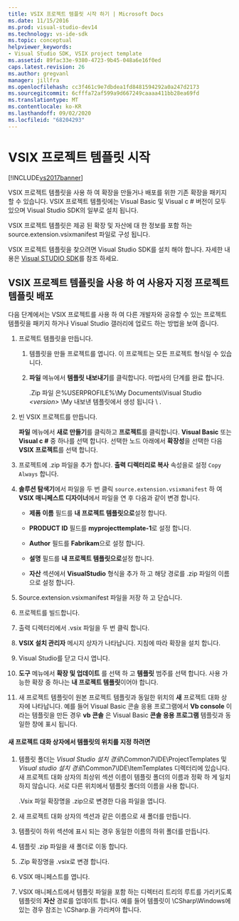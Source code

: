 ```yaml
---
title: VSIX 프로젝트 템플릿 시작 하기 | Microsoft Docs
ms.date: 11/15/2016
ms.prod: visual-studio-dev14
ms.technology: vs-ide-sdk
ms.topic: conceptual
helpviewer_keywords:
- Visual Studio SDK, VSIX project template
ms.assetid: 89fac33e-9380-4723-9b45-048a6e16f0ed
caps.latest.revision: 26
ms.author: gregvanl
manager: jillfra
ms.openlocfilehash: cc3f461c9e7dbdea1fd8481594292a0a247d2173
ms.sourcegitcommit: 6cfffa72af599a9d667249caaaa411bb28ea69fd
ms.translationtype: MT
ms.contentlocale: ko-KR
ms.lasthandoff: 09/02/2020
ms.locfileid: "68204293"
---
```

# <a name="getting-started-with-the-vsix-project-template"></a>VSIX 프로젝트 템플릿 시작
[!INCLUDE[vs2017banner](../includes/vs2017banner.md)]

VSIX 프로젝트 템플릿을 사용 하 여 확장을 만들거나 배포를 위한 기존 확장을 패키지할 수 있습니다. VSIX 프로젝트 템플릿에는 Visual Basic 및 Visual c # 버전이 모두 있으며 Visual Studio SDK의 일부로 설치 됩니다.  
  
 VSIX 프로젝트 템플릿은 제공 된 확장 및 자산에 대 한 정보를 포함 하는 source.extension.vsixmanifest 파일로 구성 됩니다.  
  
 VSIX 프로젝트 템플릿을 찾으려면 Visual Studio SDK를 설치 해야 합니다. 자세한 내용은 [Visual STUDIO SDK](../extensibility/visual-studio-sdk.md)를 참조 하세요.  
  
## <a name="deploying-a-custom-project-template-using-the-vsix-project-template"></a>VSIX 프로젝트 템플릿을 사용 하 여 사용자 지정 프로젝트 템플릿 배포  
 다음 단계에서는 VSIX 프로젝트를 사용 하 여 다른 개발자와 공유할 수 있는 프로젝트 템플릿을 패키지 하거나 Visual Studio 갤러리에 업로드 하는 방법을 보여 줍니다.  
  
1. 프로젝트 템플릿을 만듭니다.  
  
    1. 템플릿을 만들 프로젝트를 엽니다. 이 프로젝트는 모든 프로젝트 형식일 수 있습니다.  
  
    2. **파일** 메뉴에서 **템플릿 내보내기**를 클릭합니다. 마법사의 단계를 완료 합니다.  
  
         .Zip 파일 은%USERPROFILE%\My Documents\Visual Studio *\<version>* \My 내보낸 템플릿에서 생성 됩니다 \\ .  
  
2. 빈 VSIX 프로젝트를 만듭니다.  
  
     **파일** 메뉴에서 **새로 만들기**를 클릭하고 **프로젝트**를 클릭합니다. **Visual Basic** 또는 **Visual c #** 중 하나를 선택 합니다. 선택한 노드 아래에서 **확장성**을 선택한 다음 **VSIX 프로젝트**를 선택 합니다.  
  
3. 프로젝트에 .zip 파일을 추가 합니다. **출력 디렉터리로 복사** 속성을로 설정 `Copy Always` 합니다.  
  
4. **솔루션 탐색기**에서 파일을 두 번 클릭 `source.extension.vsixmanifest` 하 여 **VSIX 매니페스트 디자이너**에서 파일을 연 후 다음과 같이 변경 합니다.  
  
    - **제품 이름** 필드를 **내 프로젝트 템플릿으로**설정 합니다.  
  
    - **PRODUCT ID** 필드를 **myprojecttemplate-1**로 설정 합니다.  
  
    - **Author** 필드를 **Fabrikam**으로 설정 합니다.  
  
    - **설명** 필드를 **내 프로젝트 템플릿으로**설정 합니다.  
  
    - **자산** 섹션에서 **VisualStudio** 형식을 추가 하 고 해당 경로를 .zip 파일의 이름으로 설정 합니다.  
  
5. Source.extension.vsixmanifest 파일을 저장 하 고 닫습니다.  
  
6. 프로젝트를 빌드합니다.  
  
7. 출력 디렉터리에서 .vsix 파일을 두 번 클릭 합니다.  
  
8. **VSIX 설치 관리자** 메시지 상자가 나타납니다. 지침에 따라 확장을 설치 합니다.  
  
9. Visual Studio를 닫고 다시 엽니다.  
  
10. **도구** 메뉴에서 **확장 및 업데이트** 를 선택 하 고 **템플릿** 범주를 선택 합니다. 사용 가능한 확장 중 하나는 **내 프로젝트 템플릿**이어야 합니다.  
  
11. 새 프로젝트 템플릿이 원본 프로젝트 템플릿과 동일한 위치의 **새** 프로젝트 대화 상자에 나타납니다. 예를 들어 Visual Basic 콘솔 응용 프로그램에서 **Vb console** 이라는 템플릿을 만든 경우 **vb 콘솔** 은 Visual Basic **콘솔 응용 프로그램** 템플릿과 동일한 창에 표시 됩니다.  
  
#### <a name="to-specify-the-location-of-the-template-in-the-new-project-dialog-box"></a>새 프로젝트 대화 상자에서 템플릿의 위치를 지정 하려면  
  
1. 템플릿 폴더는 *Visual Studio 설치 경로*\Common7\IDE\ProjectTemplates 및 *Visual studio 설치 경로*\Common7\IDE\ItemTemplates 디렉터리에 있습니다. 새 프로젝트 대화 상자의 최상위 섹션 이름이 템플릿 폴더의 이름과 정확 하 게 일치 하지 않습니다. 서로 다른 위치에서 템플릿 폴더의 이름을 사용 합니다.  
  
     .Vsix 파일 확장명을 .zip으로 변경한 다음 파일을 엽니다.  
  
2. 새 프로젝트 대화 상자의 섹션과 같은 이름으로 새 폴더를 만듭니다.  
  
3. 템플릿이 하위 섹션에 표시 되는 경우 동일한 이름의 하위 폴더를 만듭니다.  
  
4. 템플릿 .zip 파일을 새 폴더로 이동 합니다.  
  
5. .Zip 확장명을 .vsix로 변경 합니다.  
  
6. VSIX 매니페스트를 엽니다.  
  
7. VSIX 매니페스트에서 템플릿 파일을 포함 하는 디렉터리 트리의 루트를 가리키도록 템플릿의 **자산** 경로를 업데이트 합니다. 예를 들어 템플릿이 \CSharp\Windows에 있는 경우 참조는 \CSharp.을 가리켜야 합니다.
